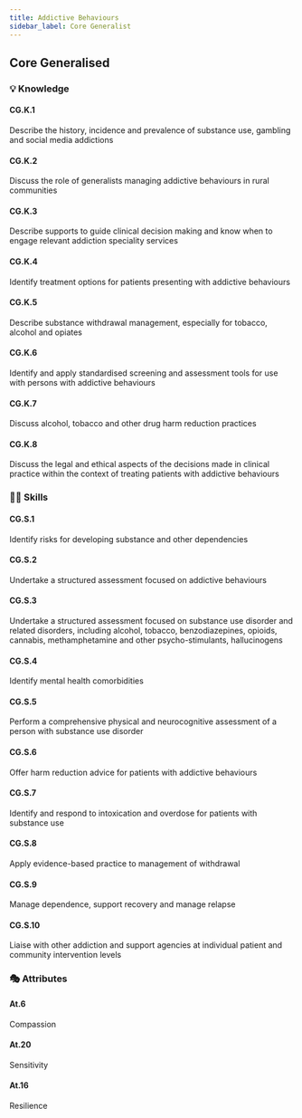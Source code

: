 ```yaml
---
title: Addictive Behaviours
sidebar_label: Core Generalist
---
```


## Core Generalised

### 💡 Knowledge


#### CG.K.1

Describe the history, incidence and prevalence of substance use, gambling and social media addictions

#### CG.K.2

Discuss the role of generalists managing addictive behaviours in rural communities

#### CG.K.3

Describe supports to guide clinical decision making and know when to engage relevant addiction speciality services

#### CG.K.4

Identify treatment options for patients presenting with addictive behaviours

#### CG.K.5

Describe substance withdrawal management, especially for tobacco, alcohol and opiates

#### CG.K.6

Identify and apply standardised screening and assessment tools for use with persons with addictive behaviours

#### CG.K.7

Discuss alcohol, tobacco and other drug harm reduction practices

#### CG.K.8

Discuss the legal and ethical aspects of the decisions made in clinical practice within the context of treating patients with addictive behaviours

### 🤹‍♀️ Skills


#### CG.S.1

Identify risks for developing substance and other dependencies

#### CG.S.2

Undertake a structured assessment focused on addictive behaviours 

#### CG.S.3

Undertake a structured assessment focused on substance use disorder and related disorders, including alcohol, tobacco, benzodiazepines, opioids, cannabis, methamphetamine and other psycho-stimulants, hallucinogens

#### CG.S.4

Identify mental health comorbidities

#### CG.S.5

Perform a comprehensive physical and neurocognitive assessment of a person with substance use disorder

#### CG.S.6

Offer harm reduction advice for patients with addictive behaviours

#### CG.S.7

Identify and respond to intoxication and overdose for patients with substance use

#### CG.S.8

Apply evidence-based practice to management of withdrawal

#### CG.S.9

Manage dependence, support recovery and manage relapse

#### CG.S.10

Liaise with other addiction and support agencies at individual patient and community intervention levels

### 🎭 Attributes

#### At.6

Compassion

#### At.20

Sensitivity

#### At.16

Resilience

